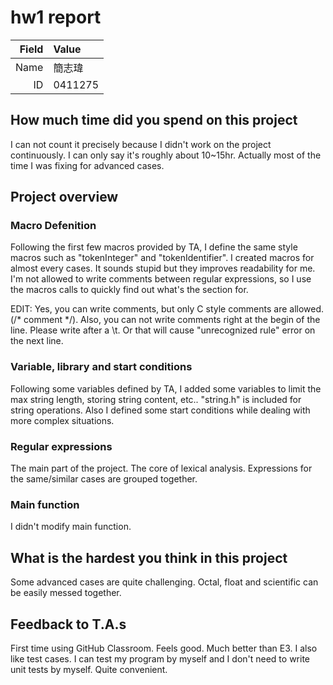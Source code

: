 # hw1 report

|Field|Value|
|-:|:-|
|Name|簡志瑋|
|ID|0411275|

## How much time did you spend on this project

I can not count it precisely because I didn't work on the project continuously. I can only say it's roughly about 10~15hr. Actually most of the time I was fixing for advanced cases.

## Project overview

### Macro Defenition
Following the first few macros provided by TA, I define the same style macros such as "tokenInteger" and "tokenIdentifier". I created macros for almost every cases. It sounds stupid but they improves readability for me. I'm not allowed to write comments between regular expressions, so I use the macros calls to quickly find out what's the section for.

EDIT: Yes, you can write comments, but only C style comments are allowed.(/* comment */). Also, you can not write comments right at the begin of the line. Please write after a \t. Or that will cause "unrecognized rule" error on the next line.

### Variable, library and start conditions
Following some variables defined by TA, I added some variables to limit the max string length, storing string content, etc..  "string.h" is included for string operations. Also I defined some start conditions while dealing with more complex situations.

### Regular expressions
The main part of the project. The core of lexical analysis. Expressions for the same/similar cases are grouped together.

### Main function
I didn't modify main function.

## What is the hardest you think in this project

Some advanced cases are quite challenging. Octal, float and scientific can be easily messed together.

## Feedback to T.A.s

First time using GitHub Classroom. Feels good. Much better than E3. I also like test cases. I can test my program by myself and I don't need to write unit tests by myself. Quite convenient.
